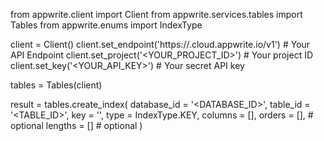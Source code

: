 from appwrite.client import Client
from appwrite.services.tables import Tables
from appwrite.enums import IndexType

client = Client()
client.set_endpoint('https://<REGION>.cloud.appwrite.io/v1') # Your API Endpoint
client.set_project('<YOUR_PROJECT_ID>') # Your project ID
client.set_key('<YOUR_API_KEY>') # Your secret API key

tables = Tables(client)

result = tables.create_index(
    database_id = '<DATABASE_ID>',
    table_id = '<TABLE_ID>',
    key = '',
    type = IndexType.KEY,
    columns = [],
    orders = [], # optional
    lengths = [] # optional
)
